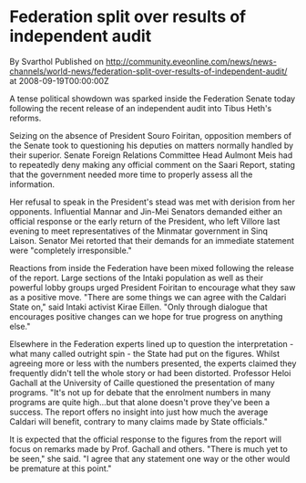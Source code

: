 # Federation split over results of independent audit
By Svarthol
Published on http://community.eveonline.com/news/news-channels/world-news/federation-split-over-results-of-independent-audit/ at 2008-09-19T00:00:00Z

<!-- -->

A tense political showdown was sparked inside the Federation Senate today following the recent release of an independent audit into Tibus Heth's reforms.

Seizing on the absence of President Souro Foiritan, opposition members of the Senate took to questioning his deputies on matters normally handled by their superior. Senate Foreign Relations Committee Head Aulmont Meis had to repeatedly deny making any official comment on the Saari Report, stating that the government needed more time to properly assess all the information.

Her refusal to speak in the President's stead was met with derision from her opponents. Influential Mannar and Jin-Mei Senators demanded either an official response or the early return of the President, who left Villore last evening to meet representatives of the Minmatar government in Sinq Laison. Senator Mei retorted that their demands for an immediate statement were "completely irresponsible."

Reactions from inside the Federation have been mixed following the release of the report. Large sections of the Intaki population as well as their powerful lobby groups urged President Foiritan to encourage what they saw as a positive move. "There are some things we can agree with the Caldari State on," said Intaki activist Kirae Eillen. "Only through dialogue that encourages positive changes can we hope for true progress on anything else."

Elsewhere in the Federation experts lined up to question the interpretation - what many called outright spin - the State had put on the figures. Whilst agreeing more or less with the numbers presented, the experts claimed they frequently didn't tell the whole story or had been distorted. Professor Heloi Gachall at the University of Caille questioned the presentation of many programs. "It's not up for debate that the enrolment numbers in many programs are quite high...but that alone doesn't prove they've been a success. The report offers no insight into just how much the average Caldari will benefit, contrary to many claims made by State officials."

It is expected that the official response to the figures from the report will focus on remarks made by Prof. Gachall and others. "There is much yet to be seen," she said. "I agree that any statement one way or the other would be premature at this point."

&nbsp;

